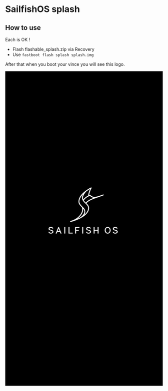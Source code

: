 # SailfishOS splash


## How to use
 
 Each is OK !
 * Flash flashable_splash.zip via Recovery
 * Use `fastboot flash splash splash.img`

After that when you boot your vince you will see this logo.

![](logo.png)
